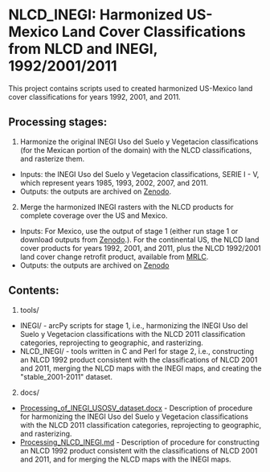 # NLCD_INEGI: Harmonized US-Mexico Land Cover Classifications from NLCD and INEGI, 1992/2001/2011

This project contains scripts used to created harmonized US-Mexico land cover classifications for years 1992, 2001, and 2011.

## Processing stages:
1. Harmonize the original INEGI Uso del Suelo y Vegetacion classifications (for the Mexican portion of the domain) with the NLCD classifications, and rasterize them.
 - Inputs: the INEGI Uso del Suelo y Vegetacion classifications, SERIE I - V, which represent years 1985, 1993, 2002, 2007, and 2011.
 - Outputs: the outputs are archived on [Zenodo](https://www.zenodo.org/record/2579442).
2. Merge the harmonized INEGI rasters with the NLCD products for complete coverage over the US and Mexico.
 - Inputs: For Mexico, use the output of stage 1 (either run stage 1 or download outputs from [Zenodo](https://www.zenodo.org/record/2579442).). For the continental US, the NLCD land cover products for years 1992, 2001, and 2011, plus the NLCD 1992/2001 land cover change retrofit product, available from [MRLC](https://www.mrlc.gov/data).
 - Outputs: the outputs are archived on [Zenodo](https://www.zenodo.org/record/2591501)

## Contents:
1. tools/
 - INEGI/ - arcPy scripts for stage 1, i.e., harmonizing the INEGI Uso del Suelo y Vegetacion classifications with the NLCD 2011 classification categories, reprojecting to geographic, and rasterizing.
 - NLCD_INEGI/ - tools written in C and Perl for stage 2, i.e., constructing an NLCD 1992 product consistent with the classifications of NLCD 2001 and 2011, merging the NLCD maps with the INEGI maps, and creating the "stable_2001-2011" dataset.
2. docs/
 - [Processing_of_INEGI_USOSV_dataset.docx](docs/Processing_of_INEGI_USOSV_dataset.docx) - Description of procedure for harmonizing the INEGI Uso del Suelo y Vegetacion classifications with the NLCD 2011 classification categories, reprojecting to geographic, and rasterizing.
 - [Processing_NLCD_INEGI.md](docs/Processing_NLCD_INEGI.md) - Description of procedure for constructing an NLCD 1992 product consistent with the classifications of NLCD 2001 and 2011, and for merging the NLCD maps with the INEGI maps.
